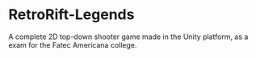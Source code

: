 # RetroRift-Legends
A complete 2D top-down shooter game made in the Unity platform, as a exam for the Fatec Americana college.
